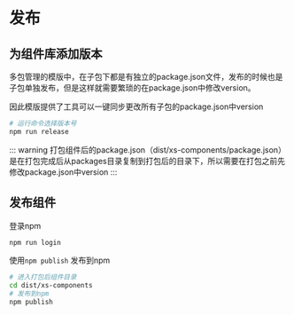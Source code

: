 # 发布

## 为组件库添加版本

多包管理的模版中，在子包下都是有独立的package.json文件，发布的时候也是子包单独发布，但是这样就需要繁琐的在package.json中修改version。

因此模版提供了工具可以一键同步更改所有子包的package.json中version

``` bash
# 运行命令选择版本号
npm run release
```

::: warning
打包组件后的package.json（dist/xs-components/package.json）是在打包完成后从packages目录复制到打包后的目录下，所以需要在打包之前先修改package.json中version
:::

## 发布组件

登录npm

``` bash
npm run login 
```

使用`npm publish` 发布到npm

```bash
# 进入打包后组件目录
cd dist/xs-components
# 发布到npm
npm publish
```
